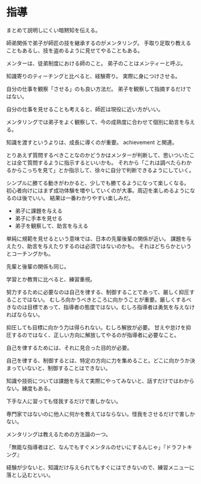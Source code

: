# 指導

まとめて説明しにくい暗黙知を伝える。

師弟関係で弟子が師匠の技を継承するのがメンタリング。
手取り足取り教えることもあるし、技を盗めるように見せてやることもある。

メンターは、徒弟制度における師のこと。
弟子のことはメンティーと呼ぶ。

知識寄りのティーチングと比べると、経験寄り。
実際に身につけさせる。

自分の仕事を観察「させる」のも良い方法だ。
弟子を観察して指摘するだけではない。

自分の仕事を見せることも考えると、師匠は現役に近い方がいい。

メンタリングでは弟子をよく観察して、今の成熟度に合わせて個別に助言を与える。

知識を渡すというよりは、成長に導くのが重要。
achievement と関連。

とりあえず質問するべきことなのかどうかはメンターが判断して、思いついたことは全て質問するように指示するといいかも。
それから「これは調べたらわかるからこっちを見て」とか指示して、徐々に自分で判断できるようにしていく。

シンプルに勝てる動きがわかると、少しでも勝てるようになって楽しくなる。
初心者向けにはまず成功体験を増やしていくのが大事。周辺を楽しめるようになるのは後でいい。
結果は一番わかりやすい楽しみだ。

- 弟子に課題を与える
- 弟子に手本を見せる
- 弟子を観察して、助言を与える

単純に規範を見せるという意味では、日本の先輩後輩の関係が近い。
課題を与えたり、助言を与えたりするのは必須ではないのかも。
それはどちらかというとコーチングかも。

先輩と後輩の関係も同じ。

学習とか教育に比べると、練習重視。

努力するために必要なのは自己を律する、制御することであって、厳しく抑圧することではない。
むしろ向かうべきところに向かうことが重要。厳しくするべきなのは目標であって、指導者の態度ではない。むしろ指導者は勇気を与えなければならない。

抑圧しても目標に向かう力は得られない。むしろ解放が必要。
甘えや怠けを抑圧するのではなく、正しい方向に解放してやるのが指導者に必要なこと。

自己を律するためには、それに見合った目的が必要。

自己を律する、制御するとは、特定の方向に力を集めること。どこに向かうか決まっていないと、制御することはできない。

知識や技術については課題を与えて実際にやってみないと、話すだけではわからない。練度もある。

下手な人に習っても怪我するだけで害しかない。

専門家ではないのに他人に何かを教えてはならない。怪我をさせるだけで害しかない。

メンタリングは教えるための方法論の一つ。

「無能な指導者ほど、なんでもすぐメンタルのせいにするんじゃ」『ドラフトキング』

経験が少ないと、知識だけ与えられてもすぐにはできないので、練習メニューに落とし込むといい。
